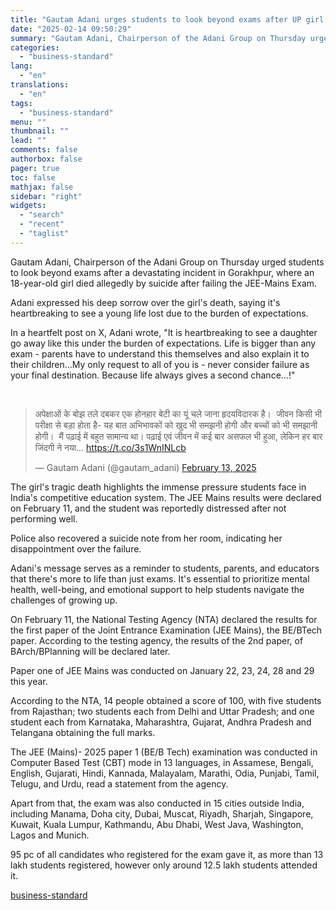 ```yaml
---
title: "Gautam Adani urges students to look beyond exams after UP girl's suicide"
date: "2025-02-14 09:50:29"
summary: "Gautam Adani, Chairperson of the Adani Group on Thursday urged students to look beyond exams after a devastating incident in Gorakhpur, where an 18-year-old girl died allegedly by suicide after failing the JEE-Mains Exam. Adani expressed his deep sorrow over the girl's death, saying it's heartbreaking to see a young..."
categories:
  - "business-standard"
lang:
  - "en"
translations:
  - "en"
tags:
  - "business-standard"
menu: ""
thumbnail: ""
lead: ""
comments: false
authorbox: false
pager: true
toc: false
mathjax: false
sidebar: "right"
widgets:
  - "search"
  - "recent"
  - "taglist"
---
```


Gautam Adani, Chairperson of the Adani Group on Thursday urged students to look beyond exams after a devastating incident in Gorakhpur, where an 18-year-old girl died allegedly by suicide after failing the JEE-Mains Exam.

Adani expressed his deep sorrow over the girl's death, saying it's heartbreaking to see a young life lost due to the burden of expectations.

In a heartfelt post on X, Adani wrote, "It is heartbreaking to see a daughter go away like this under the burden of expectations. Life is bigger than any exam - parents have to understand this themselves and also explain it to their children...My only request to all of you is - never consider failure as your final destination. Because life always gives a second chance...!"

 
> अपेक्षाओं के बोझ तले दबकर एक होनहार बेटी का यूं चले जाना हृदयविदारक है। 
> जीवन किसी भी परीक्षा से बड़ा होता है- यह बात अभिभावकों को खुद भी समझनी होगी और बच्चों को भी समझानी होगी। 
> मैं पढ़ाई में बहुत सामान्य था। पढ़ाई एवं जीवन में कई बार असफल भी हुआ, लेकिन हर बार जिंदगी ने नया… <https://t.co/3s1WnINLcb>
> 
> — Gautam Adani (@gautam\_adani) [February 13, 2025](https://twitter.com/gautam_adani/status/1890056495330463898?ref_src=twsrc%5Etfw)


  

The girl's tragic death highlights the immense pressure students face in India's competitive education system. The JEE Mains results were declared on February 11, and the student was reportedly distressed after not performing well.

Police also recovered a suicide note from her room, indicating her disappointment over the failure.

Adani's message serves as a reminder to students, parents, and educators that there's more to life than just exams. It's essential to prioritize mental health, well-being, and emotional support to help students navigate the challenges of growing up.

On February 11, the National Testing Agency (NTA) declared the results for the first paper of the Joint Entrance Examination (JEE Mains), the BE/BTech paper. According to the testing agency, the results of the 2nd paper, of BArch/BPlanning will be declared later.

Paper one of JEE Mains was conducted on January 22, 23, 24, 28 and 29 this year.

According to the NTA, 14 people obtained a score of 100, with five students from Rajasthan; two students each from Delhi and Uttar Pradesh; and one student each from Karnataka, Maharashtra, Gujarat, Andhra Pradesh and Telangana obtaining the full marks.

The JEE (Mains)- 2025 paper 1 (BE/B Tech) examination was conducted in Computer Based Test (CBT) mode in 13 languages, in Assamese, Bengali, English, Gujarati, Hindi, Kannada, Malayalam, Marathi, Odia, Punjabi, Tamil, Telugu, and Urdu, read a statement from the agency.

Apart from that, the exam was also conducted in 15 cities outside India, including Manama, Doha city, Dubai, Muscat, Riyadh, Sharjah, Singapore, Kuwait, Kuala Lumpur, Kathmandu, Abu Dhabi, West Java, Washington, Lagos and Munich.

95 pc of all candidates who registered for the exam gave it, as more than 13 lakh students registered, however only around 12.5 lakh students attended it.

[business-standard](https://www.business-standard.com/companies/people/gautam-adani-urges-students-to-look-beyond-exams-after-up-girl-s-suicide-125021400058_1.html)
